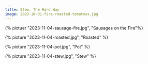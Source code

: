 ```yaml
---
title: Stew, The Hard Way
image: 2023-10-31-fire-roasted-tomatoes.jpg
---
```


{% pictuer "2023-11-04-sausage-fire.jpg", "Sausages on the Fire"%}

{% picture "2023-11-04-roasted.jpg", "Roasted" %}

{% picture "2023-11-04-pot.jpg", "Pot" %}

{% picture "2023-11-04-stew.jpg", "Stew" %}
